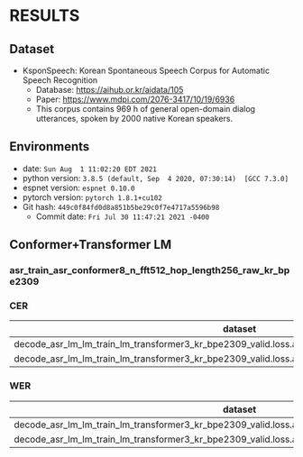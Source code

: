 # RESULTS
## Dataset
- KsponSpeech: Korean Spontaneous Speech Corpus for Automatic Speech Recognition
  - Database: https://aihub.or.kr/aidata/105
  - Paper: https://www.mdpi.com/2076-3417/10/19/6936
  - This corpus contains 969 h of general open-domain dialog utterances, spoken by 2000 native Korean speakers.

## Environments
- date: `Sun Aug  1 11:02:20 EDT 2021`
- python version: `3.8.5 (default, Sep  4 2020, 07:30:14)  [GCC 7.3.0]`
- espnet version: `espnet 0.10.0`
- pytorch version: `pytorch 1.8.1+cu102`
- Git hash: `449c0f84fd0d8a851b5be29c0f7e4717a5596b98`
  - Commit date: `Fri Jul 30 11:47:21 2021 -0400`

## Conformer+Transformer LM 
### asr_train_asr_conformer8_n_fft512_hop_length256_raw_kr_bpe2309
### CER

|dataset|Snt|Wrd|Corr|Sub|Del|Ins|Err|S.Err|
|---|---|---|---|---|---|---|---|---|
|decode_asr_lm_lm_train_lm_transformer3_kr_bpe2309_valid.loss.ave_asr_model_valid.acc.best/eval_clean|3000|65475|93.1|3.7|3.2|1.9|8.8|60.2|
|decode_asr_lm_lm_train_lm_transformer3_kr_bpe2309_valid.loss.ave_asr_model_valid.acc.best/eval_other|3000|92640|92.6|4.2|3.1|2.2|9.6|74.1|

### WER

|dataset|Snt|Wrd|Corr|Sub|Del|Ins|Err|S.Err|
|---|---|---|---|---|---|---|---|---|
|decode_asr_lm_lm_train_lm_transformer3_kr_bpe2309_valid.loss.ave_asr_model_valid.acc.best/eval_clean|3000|20401|82.0|14.2|3.8|3.6|21.6|60.2|
|decode_asr_lm_lm_train_lm_transformer3_kr_bpe2309_valid.loss.ave_asr_model_valid.acc.best/eval_other|3000|26621|78.6|17.8|3.6|4.9|26.3|74.1|
